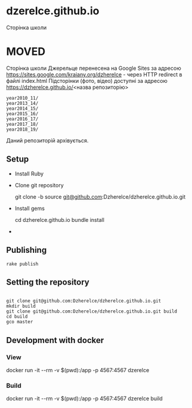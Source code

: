 # dzerelce.github.io
Сторінка школи


# MOVED

Сторінка школи Джерельце перенесена на Google Sites за адресою https://sites.google.com/kraiany.org/dzherelce - через HTTP redirect в файлі index.html
Підсторінки (фото, відео) доступні за адресою https://dzherelce.github.io/<назва репозиторію>

```
year2010_11/
year2013_14/
year2014_15/
year2015_16/
year2016_17/
year2017_18/
year2018_19/
```
Даний репозиторій архівується.


## Setup

- Install Ruby
- Clone git repository

    git clone -b source git@github.com:Dzherelce/dzherelce.github.io.git

- Install gems

    cd dzherelce.github.io
    bundle install

-

## Publishing

    rake publish

## Setting the repository

```

git clone git@github.com:Dzherelce/dzherelce.github.io.git
mkdir build
git clone git@github.com:Dzherelce/dzherelce.github.io.git build
cd build
gco master

```

## Development with docker

### View
  docker run -it  --rm -v $(pwd):/app -p 4567:4567 dzerelce

### Build

  docker run -it  --rm -v $(pwd):/app -p 4567:4567 dzerelce build
